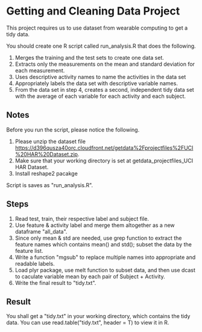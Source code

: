 # Getting and Cleaning Data Project
This project requires us to use dataset from wearable computing to get a tidy data.

You should create one R script called run_analysis.R that does the following. 
   1. Merges the training and the test sets to create one data set.
   2. Extracts only the measurements on the mean and standard deviation for each measurement. 
   3. Uses descriptive activity names to name the activities in the data set
   4. Appropriately labels the data set with descriptive variable names. 
   5. From the data set in step 4, creates a second, independent tidy data set with the average of each variable for each activity and each subject.

## Notes
Before you run the script, please notice the following. 
   1. Please unzip the dataset file https://d396qusza40orc.cloudfront.net/getdata%2Fprojectfiles%2FUCI%20HAR%20Dataset.zip. 
   2. Make sure that your working directory is set at getdata_projectfiles_UCI HAR Dataset.
   3. Install reshape2 pacakge

Script is saves as "run_analysis.R".

## Steps
   1. Read test, train, their respective label and subject file. 
   2. Use feature & activity label and merge them altogether as a new dataframe "all_data". 
   3. Since only mean & std are needed, use grep function to extract the feature names which contains mean() and std(); subset the data by the feature list. 
   4. Write a function "mgsub" to replace multiple names into appropriate and readable labels. 
   5. Load plyr package, use melt function to subset data, and then use dcast to caculate variable mean by each pair of Subject + Activity.
   6. Write the final result to "tidy.txt".

## Result
You shall get a "tidy.txt" in your working directory, which contains the tidy data.
You can use read.table("tidy.txt", header = T) to view it in R.


